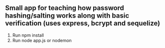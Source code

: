 ## Small app for teaching how password hashing/salting works along with basic verification (uses express, bcrypt and sequelize)

1. Run npm install
2. Run node app.js or nodemon